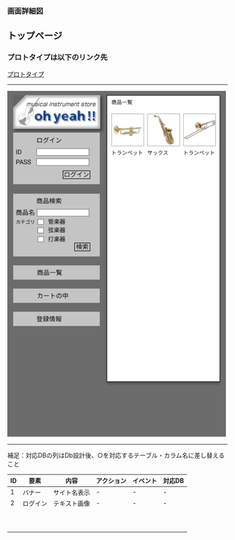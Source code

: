 ### 画面詳細図
## トップページ
### プロトタイプは以下のリンク先
[プロトタイプ](https://www.figma.com/file/RW02KAepboEF3SOQrzyFs3/sample?node-id=0%3A1)
*****
<img src="img/toppage1.png" width="500">

*****
補足：対応DBの列はDb設計後、○を対応するテーブル・カラム名に差し替えること

| ID | 要素 | 内容 | アクション | イベント | 対応DB |
|----|-----|------|-----------|----------|-------|
|1   |バナー|サイト名表示|-     |-         |-      |
|2|ログイン|テキスト画像|-|-|-|
|||||||
|||||||
|||||||
|||||||
|||||||
|||||||
|||||||
|||||||
|||||||
|||||||

